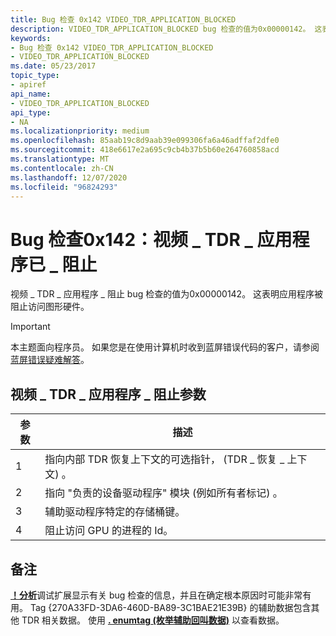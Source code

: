```yaml
---
title: Bug 检查 0x142 VIDEO_TDR_APPLICATION_BLOCKED
description: VIDEO_TDR_APPLICATION_BLOCKED bug 检查的值为0x00000142。 这表明应用程序被阻止访问图形硬件。
keywords:
- Bug 检查 0x142 VIDEO_TDR_APPLICATION_BLOCKED
- VIDEO_TDR_APPLICATION_BLOCKED
ms.date: 05/23/2017
topic_type:
- apiref
api_name:
- VIDEO_TDR_APPLICATION_BLOCKED
api_type:
- NA
ms.localizationpriority: medium
ms.openlocfilehash: 85aab19c8d9aab39e099306fa6a46adffaf2dfe0
ms.sourcegitcommit: 418e6617e2a695c9cb4b37b5b60e264760858acd
ms.translationtype: MT
ms.contentlocale: zh-CN
ms.lasthandoff: 12/07/2020
ms.locfileid: "96824293"
---
```

# <a name="bug-check-0x142-video_tdr_application_blocked"></a>Bug 检查0x142：视频 \_ TDR \_ 应用程序已 \_ 阻止


视频 \_ TDR \_ 应用程序 \_ 阻止 bug 检查的值为0x00000142。 这表明应用程序被阻止访问图形硬件。

> [!IMPORTANT]
> 本主题面向程序员。 如果您是在使用计算机时收到蓝屏错误代码的客户，请参阅[蓝屏错误疑难解答](https://www.windows.com/stopcode)。


## <a name="video_tdr_application_blocked-parameters"></a>视频 \_ TDR \_ 应用程序 \_ 阻止参数


| 参数 | 描述                                                                 |
|-----------|-----------------------------------------------------------------------------|
| 1         | 指向内部 TDR 恢复上下文的可选指针， (TDR \_ 恢复 \_ 上下文) 。 |
| 2         | 指向 "负责的设备驱动程序" 模块 (例如所有者标记) 。          |
| 3         | 辅助驱动程序特定的存储桶键。                                |
| 4         | 阻止访问 GPU 的进程的 Id。                     |

 

<a name="remarks"></a>备注
-------

[**！分析**](-analyze.md)调试扩展显示有关 bug 检查的信息，并且在确定根本原因时可能非常有用。
Tag {270A33FD-3DA6-460D-BA89-3C1BAE21E39B} 的辅助数据包含其他 TDR 相关数据。 使用 [**. enumtag (枚举辅助回叫数据)**](-enumtag--enumerate-secondary-callback-data-.md) 以查看数据。
